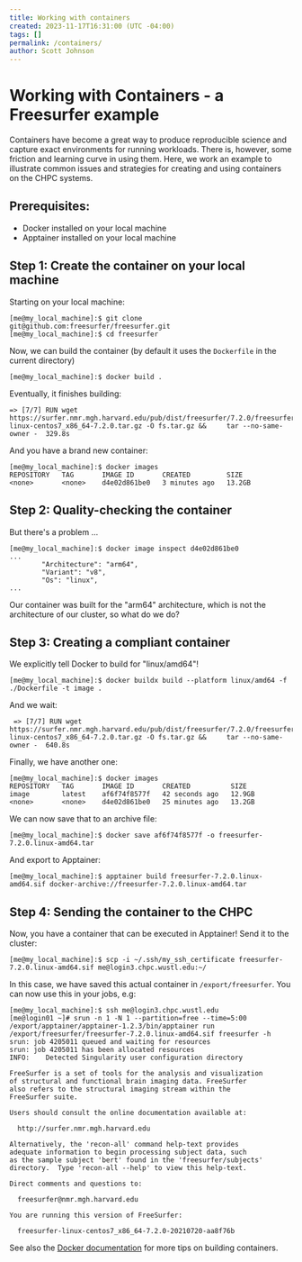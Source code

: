 ```yaml
---
title: Working with containers
created: 2023-11-17T16:31:00 (UTC -04:00)
tags: []
permalink: /containers/
author: Scott Johnson
---
```


# Working with Containers - a Freesurfer example

Containers have become a great way to produce reproducible science and capture exact environments for running
workloads. There is, however, some friction and learning curve in using them. Here, we work an example to illustrate 
common issues and strategies for creating and using containers on the CHPC systems.

## Prerequisites:
* Docker installed on your local machine
* Apptainer installed on your local machine

## Step 1: Create the container on your local machine
Starting on your local machine:
```
[me@my_local_machine]:$ git clone git@github.com:freesurfer/freesurfer.git
[me@my_local_machine]:$ cd freesurfer
```

Now, we can build the container (by default it uses the `Dockerfile` in the current directory)
```
[me@my_local_machine]:$ docker build .
```

Eventually, it finishes building:
```
=> [7/7] RUN wget https://surfer.nmr.mgh.harvard.edu/pub/dist/freesurfer/7.2.0/freesurfer-linux-centos7_x86_64-7.2.0.tar.gz -O fs.tar.gz &&     tar --no-same-owner -  329.8s
```

And you have a brand new container:
```
[me@my_local_machine]:$ docker images
REPOSITORY   TAG       IMAGE ID       CREATED         SIZE
<none>       <none>    d4e02d861be0   3 minutes ago   13.2GB
```

## Step 2: Quality-checking the container
But there's a problem ...
```
[me@my_local_machine]:$ docker image inspect d4e02d861be0
...
        "Architecture": "arm64",
        "Variant": "v8",
        "Os": "linux",
...
```

Our container was built for the "arm64" architecture, which is not the architecture of our
cluster, so what do we do? 

## Step 3: Creating a compliant container
We explicitly tell Docker to build for "linux/amd64"!
```
[me@my_local_machine]:$ docker buildx build --platform linux/amd64 -f ./Dockerfile -t image .
```

And we wait:
```
 => [7/7] RUN wget https://surfer.nmr.mgh.harvard.edu/pub/dist/freesurfer/7.2.0/freesurfer-linux-centos7_x86_64-7.2.0.tar.gz -O fs.tar.gz &&     tar --no-same-owner -  640.8s
```

Finally, we have another one:
```
[me@my_local_machine]:$ docker images                                               
REPOSITORY   TAG       IMAGE ID       CREATED          SIZE
image        latest    af6f74f8577f   42 seconds ago   12.9GB
<none>       <none>    d4e02d861be0   25 minutes ago   13.2GB
```

We can now save that to an archive file:
```
[me@my_local_machine]:$ docker save af6f74f8577f -o freesurfer-7.2.0.linux-amd64.tar
```

And export to Apptainer:
```
[me@my_local_machine]:$ apptainer build freesurfer-7.2.0.linux-amd64.sif docker-archive://freesurfer-7.2.0.linux-amd64.tar
```

## Step 4: Sending the container to the CHPC
Now, you have a container that can be executed in Apptainer! Send it to the cluster:
```
[me@my_local_machine]:$ scp -i ~/.ssh/my_ssh_certificate freesurfer-7.2.0.linux-amd64.sif me@login3.chpc.wustl.edu:~/
```

In this case, we have saved this actual container in `/export/freesurfer`. You can now use this in your jobs, e.g:
```
[me@my_local_machine]:$ ssh me@login3.chpc.wustl.edu
[me@login01 ~]# srun -n 1 -N 1 --partition=free --time=5:00 /export/apptainer/apptainer-1.2.3/bin/apptainer run /export/freesurfer/freesurfer-7.2.0.linux-amd64.sif freesurfer -h
srun: job 4205011 queued and waiting for resources
srun: job 4205011 has been allocated resources
INFO:    Detected Singularity user configuration directory

FreeSurfer is a set of tools for the analysis and visualization
of structural and functional brain imaging data. FreeSurfer
also refers to the structural imaging stream within the
FreeSurfer suite.

Users should consult the online documentation available at:

  http://surfer.nmr.mgh.harvard.edu

Alternatively, the 'recon-all' command help-text provides
adequate information to begin processing subject data, such
as the sample subject 'bert' found in the 'freesurfer/subjects'
directory.  Type 'recon-all --help' to view this help-text.

Direct comments and questions to:

  freesurfer@nmr.mgh.harvard.edu

You are running this version of FreeSurfer:

  freesurfer-linux-centos7_x86_64-7.2.0-20210720-aa8f76b
```

See also the [Docker documentation](https://docs.docker.com/build/building/secrets/) for more tips on building containers.
